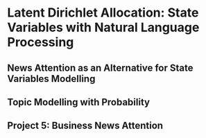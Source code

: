 # Latent Dirichlet Allocation: State Variables with Natural Language Processing

## News Attention as an Alternative for State Variables Modelling 

## Topic Modelling with Probability

## Project 5: Business News Attention